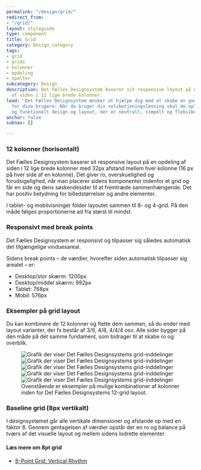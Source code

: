 ```yaml
---
permalink: "/design/grid/"
redirect_from:
- "/grid/"
layout: styleguide
type: component
title: Grid
category: Design_category
tags:
- grid
- grids
- kolonner
- opdeling
- spalter
subcategory: Design
description: Det Fælles Designsystem baserer sit responsive layout på en opdeling
  af siden i 12 lige brede kolonner.
lead: 'Det Fælles Designsystem ønsker at hjælpe dig med at skabe en god oplevelse
  for dine brugere: Når de bruger din selvbetjeningsløsning skal de opleve et visuelt
  og funktionelt design og layout, der er neutralt, simpelt og fleksibelt.'
anchor: false
subnav: []

---
```

### 12 kolonner (horisontalt)

Det Fælles Designsystem baserer sit responsive layout på en opdeling af siden i 12 lige brede kolonner med 32px afstand mellem hver kolonne (16 px på hver side af en kolonne). Det giver ro, overskuelighed og forudsigelighed, når man placerer sidens komponenter indenfor et grid og får en side og dens søskendesider til at fremtræde sammenhængende. Det har positiv betydning for billedstørrelser og andre elementer.

I tablet- og mobilvisninger folder layoutet sammen til 8- og 4-grid. På den måde følges proportionerne ad fra størst til mindst. 

### Responsivt med break points

Det Fælles Designsystem er responsivt og tilpasser sig således automatisk det tilgængelige vinduesareal.

Sidens break points – de værdier, hvorefter siden automatisk tilpasser sig arealet – er:

- Desktop/stor skærm: 1200px
- Desktop/middel skærm: 992px
- Tablet: 768px
- Mobil: 576px

### Eksempler på grid layout

Du kan kombinere de 12 kolonner og flette dem sammen, så du ender med layout varianter, der fx består af 3/9, 4/8, 4/4/4 osv. Alle sider bygger på den måde på det samme fundament, som bidrager til at skabe ro og overblik.

<figure>
    <img src="{{ site.baseurl }}/assets/img/descriptionimages/grid-inddelinger.jpg" class="w-percent-30" alt="Grafik der viser Det Fælles Designsystems grid-inddelinger" title="">
    <img src="{{ site.baseurl }}/assets/img/descriptionimages/grid-inddelinger-artikel.jpg" class="w-percent-30" alt="Grafik der viser Det Fælles Designsystems grid-inddelinger" title="">
    <img src="{{ site.baseurl }}/assets/img/descriptionimages/grid-inddelinger-nav1.jpg" class="w-percent-30" alt="Grafik der viser Det Fælles Designsystems grid-inddelinger" title="">
    <img src="{{ site.baseurl }}/assets/img/descriptionimages/grid-inddelinger-nav2.jpg" class="mt-4 w-percent-30" alt="Grafik der viser Det Fælles Designsystems grid-inddelinger" title="">
    <img src="{{ site.baseurl }}/assets/img/descriptionimages/grid-inddelinger-search.jpg" class="mt-4 w-percent-30" alt="Grafik der viser Det Fælles Designsystems grid-inddelinger" title="">
    <figcaption>Ovenstående er eksempler på mulige kombinationer af kolonner inden for Det Fælles Designsystems 12-grid layout.</figcaption>
</figure>

### Baseline grid (8px vertikalt)

I designsystemet går alle vertikale dimensioner og afstande op med en faktor 8. Gennem gentagelsen af værdier opstår der en ro og balance på tværs af det visuelle layout og mellem sidens lodrette elementer.

<h4 class="h5">Læs mere om 8pt grid</h4>
<ul class="nobullet-list">
    <li><a href="https://builttoadapt.io/8-point-grid-vertical-rhythm-90d05ad95032" class="icon-link">8-Point Grid: Vertical Rhythm<svg class="icon-svg" focusable="false" aria-hidden="true" tabindex="-1"><use xlink:href="#open-in-new"></use></svg></a></li>
</ul>